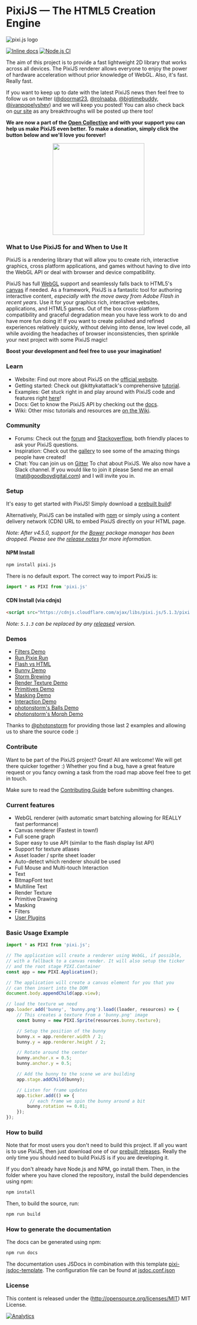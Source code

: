 PixiJS — The HTML5 Creation Engine
=============

![pixi.js logo](https://pixijs.download/pixijs-banner-v5.png)

[![Inline docs](http://inch-ci.org/github/pixijs/pixi.js.svg?branch=dev)](http://inch-ci.org/github/pixijs/pixi.js)
[![Node.js CI](https://github.com/pixijs/pixi.js/workflows/Node.js%20CI/badge.svg)](https://github.com/pixi.js/pixi.js/actions?query=workflow%3A%22Node.js+CI%22)

The aim of this project is to provide a fast lightweight 2D library that works
across all devices. The PixiJS renderer allows everyone to enjoy the power of
hardware acceleration without prior knowledge of WebGL. Also, it's fast. Really fast.

If you want to keep up to date with the latest PixiJS news then feel free to follow us on twitter
([@doormat23](https://twitter.com/doormat23), [@rolnaaba](https://twitter.com/rolnaaba), [@bigtimebuddy](https://twitter.com/bigtimebuddy), [@ivanpopelyshev](https://twitter.com/ivanpopelyshev))
and we will keep you posted! You can also check back on [our site](http://www.pixijs.com)
as any breakthroughs will be posted up there too!

**We are now a part of the [Open Collective](https://opencollective.com/pixijs) and with your support you can help us make PixiJS even better. To make a donation, simply click the button below and we'll love you forever!**

<div align="center">
  <a href="https://opencollective.com/pixijs/donate" target="_blank">
    <img src="https://opencollective.com/pixijs/donate/button@2x.png?color=blue" width=250 />
  </a>
</div>

### What to Use PixiJS for and When to Use It

PixiJS is a rendering library that will allow you to create rich, interactive graphics, cross platform applications, and games without having to dive into the WebGL API or deal with browser and device compatibility.

PixiJS has full [WebGL](https://en.wikipedia.org/wiki/WebGL) support and seamlessly falls back to HTML5's [canvas](https://en.wikipedia.org/wiki/Canvas_element) if needed. As a framework, PixiJS is a fantastic tool for authoring interactive content, *especially with the move away from Adobe Flash in recent years*. Use it for your graphics rich, interactive websites, applications, and HTML5 games.  Out of the box cross-platform compatibility and graceful degradation mean you have less work to do and have more fun doing it! If you want to create polished and refined experiences relatively quickly, without delving into dense, low level code, all while avoiding the headaches of browser inconsistencies, then sprinkle your next project with some PixiJS magic!

**Boost your development and feel free to use your imagination!**

### Learn ###
- Website: Find out more about PixiJS on the [official website](http://www.pixijs.com/).
- Getting started: Check out @kittykatattack's comprehensive [tutorial](https://github.com/kittykatattack/learningPixi).
- Examples: Get stuck right in and play around with PixiJS code and features right [here](http://pixijs.github.io/examples/)!
- Docs: Get to know the PixiJS API by checking out the [docs](https://pixijs.github.io/docs/).
- Wiki: Other misc tutorials and resources are [on the Wiki](https://github.com/pixijs/pixi.js/wiki).

### Community ###
- Forums: Check out the [forum](http://www.html5gamedevs.com/forum/15-pixijs/) and [Stackoverflow](http://stackoverflow.com/search?q=pixi.js), both friendly places to ask your PixiJS questions.
- Inspiration: Check out the [gallery](http://www.pixijs.com/gallery) to see some of the amazing things people have created!
- Chat: You can join us on [Gitter](https://gitter.im/pixijs/pixi.js) To chat about PixiJS. We also now have a Slack channel. If you would like to join it please Send me an email (mat@goodboydigital.com) and I will invite you in.


### Setup ###

It's easy to get started with PixiJS! Simply download a [prebuilt build](https://github.com/pixijs/pixi.js/wiki/FAQs#where-can-i-get-a-build)!

Alternatively, PixiJS can be installed with [npm](https://docs.npmjs.com/getting-started/what-is-npm) or simply using a content delivery network (CDN) URL to embed PixiJS directly on your HTML page.

_Note: After v4.5.0, support for the [Bower](https://bower.io) package manager has been dropped. Please see the [release notes](https://github.com/pixijs/pixi.js/releases/tag/v4.5.0) for more information._

#### NPM Install

```sh
npm install pixi.js
```
There is no default export. The correct way to import PixiJS is:

```js
import * as PIXI from 'pixi.js'
```

#### CDN Install (via cdnjs)

```html
<script src="https://cdnjs.cloudflare.com/ajax/libs/pixi.js/5.1.3/pixi.min.js"></script>
```

_Note: `5.1.3` can be replaced by any [released](https://github.com/pixijs/pixi.js/releases) version._

### Demos ###

- [Filters Demo](http://pixijs.io/pixi-filters/tools/demo/)
- [Run Pixie Run](http://work.goodboydigital.com/runpixierun/)
- [Flash vs HTML](http://flashvhtml.com)
- [Bunny Demo](http://www.goodboydigital.com/pixijs/bunnymark)
- [Storm Brewing](http://www.goodboydigital.com/pixijs/storm)
- [Render Texture Demo](http://www.goodboydigital.com/pixijs/examples/11)
- [Primitives Demo](http://www.goodboydigital.com/pixijs/examples/13)
- [Masking Demo](http://www.goodboydigital.com/pixijs/examples/14)
- [Interaction Demo](http://www.goodboydigital.com/pixijs/examples/6)
- [photonstorm's Balls Demo](http://gametest.mobi/pixi/balls)
- [photonstorm's Morph Demo](http://gametest.mobi/pixi/morph)

Thanks to [@photonstorm](https://twitter.com/photonstorm) for providing
those last 2 examples and allowing us to share the source code :)

### Contribute ###

Want to be part of the PixiJS project? Great! All are welcome! We will get there quicker
together :) Whether you find a bug, have a great feature request or you fancy owning a task
from the road map above feel free to get in touch.

Make sure to read the [Contributing Guide](.github/CONTRIBUTING.md)
before submitting changes.

### Current features ###

- WebGL renderer (with automatic smart batching allowing for REALLY fast performance)
- Canvas renderer (Fastest in town!)
- Full scene graph
- Super easy to use API (similar to the flash display list API)
- Support for texture atlases
- Asset loader / sprite sheet loader
- Auto-detect which renderer should be used
- Full Mouse and Multi-touch Interaction
- Text
- BitmapFont text
- Multiline Text
- Render Texture
- Primitive Drawing
- Masking
- Filters
- [User Plugins](https://github.com/pixijs/pixi.js/wiki/v5-Resources)

### Basic Usage Example ###

```js
import * as PIXI from 'pixi.js';

// The application will create a renderer using WebGL, if possible,
// with a fallback to a canvas render. It will also setup the ticker
// and the root stage PIXI.Container
const app = new PIXI.Application();

// The application will create a canvas element for you that you
// can then insert into the DOM
document.body.appendChild(app.view);

// load the texture we need
app.loader.add('bunny', 'bunny.png').load((loader, resources) => {
    // This creates a texture from a 'bunny.png' image
    const bunny = new PIXI.Sprite(resources.bunny.texture);

    // Setup the position of the bunny
    bunny.x = app.renderer.width / 2;
    bunny.y = app.renderer.height / 2;

    // Rotate around the center
    bunny.anchor.x = 0.5;
    bunny.anchor.y = 0.5;

    // Add the bunny to the scene we are building
    app.stage.addChild(bunny);

    // Listen for frame updates
    app.ticker.add(() => {
         // each frame we spin the bunny around a bit
        bunny.rotation += 0.01;
    });
});
```

### How to build ###

Note that for most users you don't need to build this project. If all you want is to use PixiJS, then
just download one of our [prebuilt releases](https://github.com/pixijs/pixi.js/releases). Really
the only time you should need to build PixiJS is if you are developing it.

If you don't already have Node.js and NPM, go install them. Then, in the folder where you have cloned
the repository, install the build dependencies using npm:

```sh
npm install
```

Then, to build the source, run:

```sh
npm run build
```

### How to generate the documentation ###

The docs can be generated using npm:

```sh
npm run docs
```

The documentation uses JSDocs in combination with this template [pixi-jsdoc-template](https://github.com/pixijs/pixi-jsdoc-template). The configuration file can be found at [jsdoc.conf.json](jsdoc.conf.json)

### License ###

This content is released under the (http://opensource.org/licenses/MIT) MIT License.

[![Analytics](https://ga-beacon.appspot.com/UA-39213431-2/pixi.js/index)](https://github.com/igrigorik/ga-beacon)
